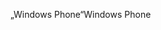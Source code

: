 <span data-ttu-id="c7ede-101">„Windows Phone“</span><span class="sxs-lookup"><span data-stu-id="c7ede-101">Windows Phone</span></span>